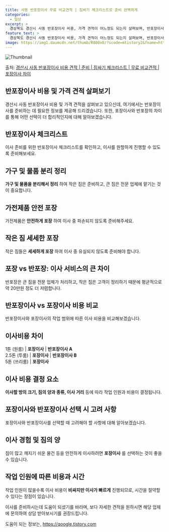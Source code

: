 ```yaml
---
title: 사동 반포장이사 무료 비교견적 | 짐싸기 체크리스트로 준비 완벽하게
categories:
  - 일상
excerpt: >
  경상북도 경산시 사동 반포장이사 비용, 가격 견적이 어느정도 되는지 살펴보며, 반포장이사를 준비함에 있어 짐싸기 준비 체크리스트가 무엇인지 보겠습니다. 마지막으로 포장이사와 차이점을 통해 무료 비교견적으로 어떤 것이 더 합리적인 선택인지 공유 드립니다.경산시 사동 포장이사 견적 샘플 보기 👈 클릭경산시 사동 포장이사 가격 살펴보기 👈 클릭경산시 사동 반포장이사 평균 이사 비용평수경산시 사동 평균 이사 비용원룸 이사9평 이하 (1톤)30만원~투룸/쓰리룸 이사16평 ~ 20평 (2.5톤)80만원~쓰리룸 이사21평 (5톤) ~110만원~우리집 무료 이사견적 받기 👈 클릭포장 vs 반포장: 이사 서비스의 큰 차이이사 서비스를 선택할 때 포장과 반포장의 가장 큰 차이는 짐 정리 작업을 업체가 하는지, 아니면..
feature_text: >
  경상북도 경산시 사동 반포장이사 비용, 가격 견적이 어느정도 되는지 살펴보며, 반포장이사를 준비함에 있어 짐싸기 준비 체크리스트가 무엇인지 보겠습니다. 마지막으로 포장이사와 차이점을 통해 무료 비교견적으로 어떤 것이 더 합리적인 선택인지 공유 드립니다.경산시 사동 포장이사 견적 샘플 보기 👈 클릭경산시 사동 포장이사 가격 살펴보기 👈 클릭경산시 사동 반포장이사 평균 이사 비용평수경산시 사동 평균 이사 비용원룸 이사9평 이하 (1톤)30만원~투룸/쓰리룸 이사16평 ~ 20평 (2.5톤)80만원~쓰리룸 이사21평 (5톤) ~110만원~우리집 무료 이사견적 받기 👈 클릭포장 vs 반포장: 이사 서비스의 큰 차이이사 서비스를 선택할 때 포장과 반포장의 가장 큰 차이는 짐 정리 작업을 업체가 하는지, 아니면..
image: https://img1.daumcdn.net/thumb/R800x0/?scode=mtistory2&fname=https%3A%2F%2Fblog.kakaocdn.net%2Fdn%2F8DcLX%2FbtsHcSMsmen%2Fnje4KOGm1F3IK061JqMRWK%2Fimg.webp
---
```


![Thumbnail](https://img1.daumcdn.net/thumb/R800x0/?scode=mtistory2&fname=https%3A%2F%2Fblog.kakaocdn.net%2Fdn%2F8DcLX%2FbtsHcSMsmen%2Fnje4KOGm1F3IK061JqMRWK%2Fimg.webp)

<p>출처: <a href="https://qoogle.tistory.com/9407" rel="dofollow">경산시 사동 반포장이사 비용 견적 | 준비 | 짐싸기 체크리스트 | 무료 비교견적 | 포장이사 차이</a> </p>

## 반포장이사 비용 및 가격 견적 살펴보기

경산시 사동 반포장이사 비용 및 가격 견적을 살펴보고 있으신데, 여기에서는 반포장이사를 준비하는 데 필요한 정보를 제공해 드리겠습니다.
또한, 포장이사와 반포장의 차이를 통해 어떤 선택이 더 합리적인지에 대해 알아보겠습니다.

## 반포장이사 체크리스트

이사 준비를 위한 반포장이사 체크리스트를 확인하고, 이사를 원할하게 진행할 수 있도록 준비해보세요.

## 가구 및 물품 분리 정리

**가구 및 물품을 분리해서 정리** 하여 작은 짐은 준비하고, 큰 짐은 전문 업체에 맡기는 것이 중요합니다.

## 가전제품 안전 포장

가전제품은 **안전하게 포장** 하여 이사 중 파손되지 않도록 준비해주세요.

## 작은 짐 세세한 포장

작은 짐들은 **세세하게 포장** 하여 이사 중 유실되지 않도록 준비해야 합니다.

## 포장 vs 반포장: 이사 서비스의 큰 차이

반포장은 큰 짐을 전문 업체가 처리하고, 작은 짐은 고객이 정리하기 때문에 평균적으로 약 20만원 정도 더 저렴합니다.

## 반포장이사 vs 포장이사 비용 비교

반포장이사와 포장이사의 작업 범위에 따른 이사 비용을 비교해보겠습니다.

**이사비용 차이**  
---  
1톤 (원룸) | **포장이사** | **반포장이사 A**  
2.5톤 (투룸) | **포장이사** | **반포장이사 B**  
5톤 (쓰리룸) | **포장이사**  
  
## 이사 비용 결정 요소

**이사할 방의 크기, 짐의 양과 종류, 이사 거리** 등에 따라 작업 인원과 비용이 결정됩니다.

## 포장이사와 반포장이사 선택 시 고려 사항

포장이사와 반포장이사를 선택할 때 고려해야 할 사항에 대해 알아보겠습니다.

## 이사 경험 및 짐의 양

짐이 많고 깨지기 쉬운 물건 등을 안전하게 이사하려면 **포장이사** 를 선택하는 것이 좋을 수 있습니다.

## 작업 인원에 따른 비용과 시간

작업 인원이 많을수록 이사 비용이 **비싸지만 이사가 빠르게** 진행되므로, 시간을 절약할 수 있다는 장점이 있습니다.

이사를 준비하시는데 도움이 되셨기를 바라며, 보다 자세한 견적을 원하시면 해당 업체에 문의하여 상담 받아보시기를 권장드립니다.

 

도움이 되는 정보는, <a href="https://qoogle.tistory.com" rel="dofollow">https://qoogle.tistory.com</a>


